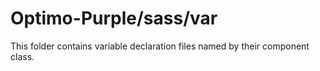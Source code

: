 # Optimo-Purple/sass/var

This folder contains variable declaration files named by their component class.
